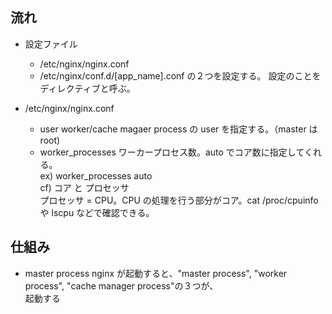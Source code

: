 ## 流れ

+ 設定ファイル
	- /etc/nginx/nginx.conf
	- /etc/nginx/conf.d/[app_name].conf
	の２つを設定する。
	設定のことをディレクティブと呼ぶ。

+ /etc/nginx/nginx.conf
	- user    worker/cache magaer process の user を指定する。（master は root)
	- worker_processes    ワーカープロセス数。auto でコア数に指定してくれる。<br>
		ex) worker_processes auto<br>
		cf) コア と プロセッサ<br>
			プロセッサ = CPU。CPU の処理を行う部分がコア。cat /proc/cpuinfo や lscpu などで確認できる。



## 仕組み
+ master process
nginx が起動すると、"master process", "worker process", "cache manager process"の３つが、<br>
起動する

